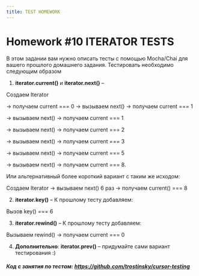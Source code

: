 ```yaml
---
title: TEST HOMEWORK
---
```

# Homework #10 ITERATOR TESTS
В этом задании вам нужно описать тесты с помощью Mocha/Chai для вашего
прошлого домашнего задания. Тестировать необходимо следующим образом

1. **iterator.current()** и **iterator.next()** –

 Создаем Iterator 
 
 -> получаем current === 0 -> вызываем next() -> получаем current === 1
 
 -> вызываем next() -> получаем current === 1 
 
 -> вызываем next() -> получаем current === 2 
 
 -> вызываем next() -> получаем current === 3 
 
 -> вызываем next() -> получаем current === 5 
 
 -> вызываем next() -> получаем current === 8.
   
   Или альтернативный более короткий вариант с таким же исходом: 
   
   Создаем Iterator -> вызываем next() 6 раз -> получаем current() === 8

2. **iterator.key()** – К прошлому тесту добавляем:
 
 Вызов key() === 6 

3. **iterator.rewind()** – К прошлому тесту добавляем: 

Вызываем rewind() -> получаем current === 0

4. **Дополнительно**: **iterator.prev()** – придумайте сами вариант
   тестирования :)

##### Код с занятия по тестам: <https://github.com/trostinsky/cursor-testing>
